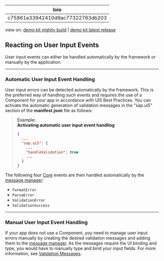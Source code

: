 <!-- loioc75861e33942410d9ac77322763db203 -->

| loio |
| -----|
| c75861e33942410d9ac77322763db203 |

<div id="loio">

view on: [demo kit nightly build](https://openui5nightly.hana.ondemand.com/#/topic/c75861e33942410d9ac77322763db203) | [demo kit latest release](https://openui5.hana.ondemand.com/#/topic/c75861e33942410d9ac77322763db203)</div>

## Reacting on User Input Events

User input events can either be handled automatically by the framework or manually by the application.

***

<a name="loioc75861e33942410d9ac77322763db203__section_tlz_s54_gpb"/>

### Automatic User Input Event Handling

User input errors can be detected automatically by the framework. This is the preferred way of handling such events and requires the use of a Component for your app in accordance with UI5 Best Practices. You can activate the automatic generation of validation messages in the "sap.ui5" section of the **manifest.json** file as follows:

> Example:  
> **Activating automatic user input event handling**
> 
> ``` json
> {
>   ...
>   "sap.ui5": {
>     ...
>     "handleValidation": true
>     ...
>   }
> }
> ```

The following four [Core](https://openui5.hana.ondemand.com/#/api/sap.ui.core.Core) events are then handled automatically by the [message manager](https://openui5.hana.ondemand.com/#/api/sap.ui.core.message.MessageManager):

-   `FormatError` 
-   `ParseError`
-   `ValidationError` 
-   `ValidationSuccess` 

***

<a name="loioc75861e33942410d9ac77322763db203__section_l5c_554_gpb"/>

### Manual User Input Event Handling

If your app does not use a Component, you need to manage user input errors manually by creating the desired validation messages and adding them to the [message manager](https://openui5.hana.ondemand.com/#/api/sap.ui.core.message.MessageManager). As the messages require the UI binding and type, you would have to manually type and bind your input fields. For more information, see [Validation Messages](Validation_Messages_a90d93d.md).

